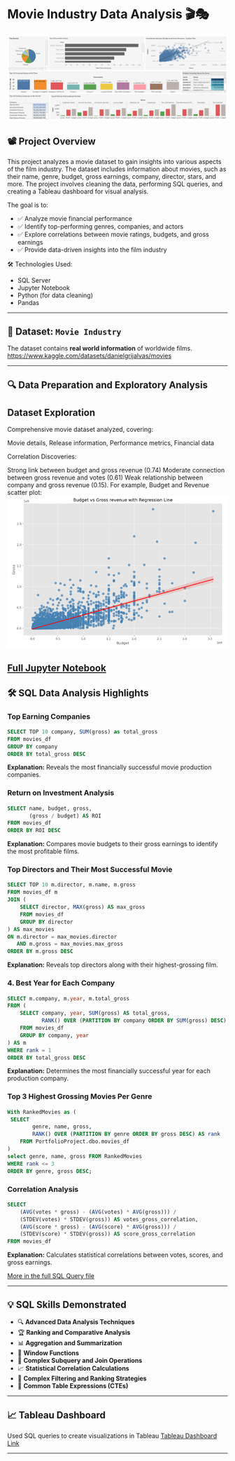 
# Movie Industry Data Analysis 🎬🎭
![Dashboard Screenshot](Dashboard1.png)
## 📽️ Project Overview
This project analyzes a movie dataset to gain insights into various aspects of the film industry. The dataset includes information about movies, such as their name, genre, budget, gross earnings, company, director, stars, and more. The project involves cleaning the data, performing SQL queries, and creating a Tableau dashboard for visual analysis.

The goal is to:
- ✅ Analyze movie financial performance 
- ✅ Identify top-performing genres, companies, and actors
- ✅ Explore correlations between movie ratings, budgets, and gross earnings
- ✅ Provide data-driven insights into the film industry

🛠️ Technologies Used:
- SQL Server
- Jupyter Notebook
- Python (for data cleaning)
- Pandas
---

## 📂 Dataset: `Movie Industry` 
The dataset contains **real world information** of worldwide films. https://www.kaggle.com/datasets/danielgrijalvas/movies

---

## 🔍 Data Preparation and Exploratory Analysis
## Dataset Exploration
Comprehensive movie dataset analyzed, covering:

Movie details, Release information, Performance metrics, Financial data

Correlation Discoveries:

Strong link between budget and gross revenue (0.74)
Moderate connection between gross revenue and votes (0.61)
Weak relationship between company and gross revenue (0.15).
For example, Budget and Revenue scatter plot:
![Exapmle](jupyternotebookplt.png)

[Full Jupyter Notebook](film_industry_data.ipynb)
---

## 🛠️ SQL Data Analysis Highlights

### Top Earning Companies
```sql
SELECT TOP 10 company, SUM(gross) as total_gross
FROM movies_df
GROUP BY company 
ORDER BY total_gross DESC
```
**Explanation:** Reveals the most financially successful movie production companies.

### Return on Investment Analysis
```sql
SELECT name, budget, gross, 
       (gross / budget) AS ROI
FROM movies_df 
ORDER BY ROI DESC
```
**Explanation:** Compares movie budgets to their gross earnings to identify the most profitable films.

### Top Directors and Their Most Successful Movie
```sql
SELECT TOP 10 m.director, m.name, m.gross 
FROM movies_df m
JOIN (
    SELECT director, MAX(gross) AS max_gross 
    FROM movies_df 
    GROUP BY director
) AS max_movies
ON m.director = max_movies.director 
   AND m.gross = max_movies.max_gross
ORDER BY m.gross DESC
```
**Explanation:** Reveals top directors along with their highest-grossing film.

### 4. Best Year for Each Company
```sql
SELECT m.company, m.year, m.total_gross
FROM (
    SELECT company, year, SUM(gross) AS total_gross,
           RANK() OVER (PARTITION BY company ORDER BY SUM(gross) DESC) AS rank
    FROM movies_df
    GROUP BY company, year
) AS m
WHERE rank = 1
ORDER BY total_gross DESC
```
**Explanation:** Determines the most financially successful year for each production company.

### Top 3 Highest Grossing Movies Per Genre
```sql
With RankedMovies as (
 SELECT 
        genre, name, gross,
        RANK() OVER (PARTITION BY genre ORDER BY gross DESC) AS rank
    FROM PortfolioProject.dbo.movies_df
)
select genre, name, gross FROM RankedMovies
WHERE rank <= 3
ORDER BY genre, gross DESC;
```

### Correlation Analysis
```sql
SELECT 
    (AVG(votes * gross) - (AVG(votes) * AVG(gross))) /
    (STDEV(votes) * STDEV(gross)) AS votes_gross_correlation,
    (AVG(score * gross) - (AVG(score) * AVG(gross))) /
    (STDEV(score) * STDEV(gross)) AS score_gross_correlation
FROM movies_df
```
**Explanation:** Calculates statistical correlations between votes, scores, and gross earnings.

[More in the full SQL Query file](film_industry_dataset_querys.sql)

---

## 💡 SQL Skills Demonstrated
- 🔍 **Advanced Data Analysis Techniques**
- 🏆 **Ranking and Comparative Analysis**
- 📊 **Aggregation and Summarization**
- 🔢 **Window Functions**
- 🤝 **Complex Subquery and Join Operations**
- 📈 **Statistical Correlation Calculations**
- 🧩 **Complex Filtering and Ranking Strategies**
- 📑 **Common Table Expressions (CTEs)**

---

## 📈 Tableau Dashboard
Used SQL queries to create visualizations in Tableau
[Tableau Dashboard Link](https://public.tableau.com/app/profile/assaf.yehezkel237/viz/MovieIndustryInsights/Dashboard1?publish=yes)

---
